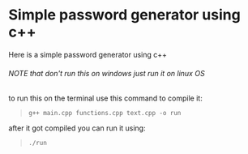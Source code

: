 # Simple password generator using c++
  Here is a simple password generator using c++ 
###### NOTE that don't run this on windows just run it on linux OS
  to run this on the terminal use this command to compile it: 
  > `g++ main.cpp functions.cpp text.cpp -o run`
  
  after it got compiled you can run it using:
  > `./run`
